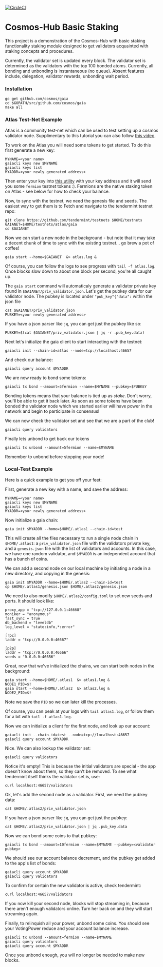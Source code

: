 [![CircleCI](https://circleci.com/gh/cosmos/gaia/tree/master.svg?style=svg)](https://circleci.com/gh/cosmos/gaia/tree/master)

# Cosmos-Hub Basic Staking

This project is a demonstration of the Cosmos-Hub with basic staking
functionality staking module designed to get validators acquainted
with staking concepts and procedures.

Currently, the validator set is updated every block. The validator set is
determined as the validators with the top 100 bonded atoms. Currently, all
bonding and unbonding is instantaneous (no queue). Absent features include,
delegation, validator rewards, unbonding wait period.

### Installation
```
go get github.com/cosmos/gaia 
cd $GOPATH/src/github.com/cosmos/gaia
make all
```

### Atlas Test-Net Example

Atlas is a community test-net which can be used to test setting up a cosmos validator node. 
Supplimentary to this tutorial you can also follow [this video](https://www.youtube.com/watch?v=B-shjoqvnnY).

To work on the Atlas you will need some tokens to get started. 
To do this first generate a new key: 

```
MYNAME=<your name>
gaiacli keys new $MYNAME
gaiacli keys list
MYADDR=<your newly generated address>
```

Then enter your key into [this utility](http://www.cosmosvalidators.com/)
with your key address and it will send you some `fermion` testnet tokens :).
Fermions are the native staking token on Atlas - see below for how to check your balance.


Now, to sync with the testnet, we need the genesis file and seeds.
The easiest way to get them is to Fetch and navigate to the tendermint testnet repo:
```
git clone https://github.com/tendermint/testnets $HOME/testnets
GAIANET=$HOME/testnets/atlas/gaia
cd $GAIANET
```

Now we can start a new node in the background - but note that it may take a decent 
chunk of time to sync with the existing testnet... go brew a pot of coffee! 

```
gaia start --home=$GAIANET  &> atlas.log &
```

Of course, you can follow the logs to see progress with `tail -f atlas.log`.
Once blocks slow down to about one block per second, you're all caught up.

The `gaia start` command will automaticaly generate a validator private key found in
`$GAIANET/priv_validator.json`. Let's get the pubkey data for our validator
node. The pubkey is located under `"pub_key"{"data":` within the json file

```
cat $GAIANET/priv_validator.json 
PUBKEY=<your newly generated address>  
```

If you have a json parser like `jq`, you can get just the pubkey like so:

```
PUBKEY=$(cat $GAIANET/priv_validator.json | jq -r .pub_key.data)
```

Next let's initialize the gaia client to start interacting with the testnet:

```
gaiacli init --chain-id=atlas --node=tcp://localhost:46657
```

And check our balance:

```
gaiacli query account $MYADDR
```

We are now ready to bond some tokens:

```
gaiacli tx bond --amount=5fermion --name=$MYNAME --pubkey=$PUBKEY
```

Bonding tokens means that your balance is tied up as _stake_. Don't worry,
you'll be able to get it back later. As soon as some tokens have been bonded
the validator node which we started earlier will have power in the network and
begin to participate in consensus!

We can now check the validator set and see that we are a part of the club!
```
gaiacli query validators
```

Finally lets unbond to get back our tokens

```
gaiacli tx unbond --amount=5fermion --name=$MYNAME
```

Remember to unbond before stopping your node!

### Local-Test Example

Here is a quick example to get you off your feet: 

First, generate a new key with a name, and save the address:

```
MYNAME=<your name>
gaiacli keys new $MYNAME
gaiacli keys list
MYADDR=<your newly generated address>
```
Now initialize a gaia chain:

```
gaia init $MYADDR --home=$HOME/.atlas1 --chain-id=test 
```

This will create all the files necessary to run a single node chain in `$HOME/.atlas1`:
a `priv_validator.json` file with the validators private key, and a `genesis.json` file 
with the list of validators and accounts. In this case, we have one random validator,
and `$MYADDR` is an independent account that has a bunch of coins.

We can add a second node on our local machine by initiating a node in a new directory,
and copying in the genesis:


```
gaia init $MYADDR --home=$HOME/.atlas2 --chain-id=test
cp $HOME/.atlas1/genesis.json $HOME/.atlas2/genesis.json
```

We need to also modify `$HOME/.atlas2/config.toml` to set new seeds and ports. It should look like:

```
proxy_app = "tcp://127.0.0.1:46668"
moniker = "anonymous"
fast_sync = true
db_backend = "leveldb"
log_level = "state:info,*:error"

[rpc]
laddr = "tcp://0.0.0.0:46667"

[p2p]
laddr = "tcp://0.0.0.0:46666"
seeds = "0.0.0.0:46656"
```

Great, now that we've initialized the chains, we can start both nodes in the background:

```
gaia start --home=$HOME/.atlas1  &> atlas1.log &
NODE1_PID=$!
gaia start --home=$HOME/.atlas2  &> atlas2.log &
NODE2_PID=$!
```

Note we save the `PID` so we can later kill the processes.

Of course, you can peak at your logs with `tail atlas1.log`, or follow them 
for a bit with `tail -f atlas1.log`.

Now we can initialize a client for the first node, and look up our account:

```
gaiacli init --chain-id=test --node=tcp://localhost:46657
gaiacli query account $MYADDR
```

Nice. We can also lookup the validator set:

```
gaiacli query validators
```

Notice it's empty! This is because the initial validators are special - 
the app doesn't know about them, so they can't be removed. To see what
tendermint itself thinks the validator set is, use:

```
curl localhost:46657/validators
```

Ok, let's add the second node as a validator. First, we need the pubkey data:

```
cat $HOME/.atlas2/priv_validator.json 
```

If you have a json parser like `jq`, you can get just the pubkey:

```
cat $HOME/.atlas2/priv_validator.json | jq .pub_key.data
```

Now we can bond some coins to that pubkey:

```
gaiacli tx bond --amount=10fermion --name=$MYNAME --pubkey=<validator pubkey>
```

We should see our account balance decrement, and the pubkey get added to the app's list of bonds:

```
gaiacli query account $MYADDR
gaiacli query validators
``` 

To confirm for certain the new validator is active, check tendermint:

```
curl localhost:46657/validators
```

If you now kill your second node, blocks will stop streaming in, because there aren't enough validators online.
Turn her back on and they will start streaming again.

Finally, to relinquish all your power, unbond some coins. You should see your
VotingPower reduce and your account balance increase.

```
gaiacli tx unbond --amount=fermion --name=$MYNAME
gaiacli query validators
gaiacli query account $MYADDR
``` 

Once you unbond enough, you will no longer be needed to make new blocks.
